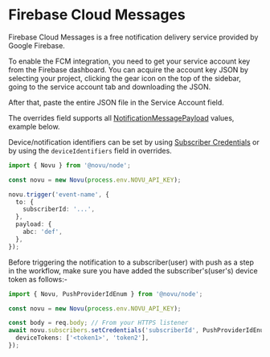 # Firebase Cloud Messages

Firebase Cloud Messages is a free notification delivery service provided by Google Firebase.

To enable the FCM integration, you need to get your service account key from the Firebase dashboard. You can acquire the account key JSON by selecting your project, clicking the gear icon on the top of the sidebar, going to the service account tab and downloading the JSON.

After that, paste the entire JSON file in the Service Account field.

The overrides field supports all [NotificationMessagePayload](https://firebase.google.com/docs/reference/admin/node/firebase-admin.messaging.notificationmessagepayload.md#notificationmessagepayload_interface) values, example below.

Device/notification identifiers can be set by using [Subscriber Credentials](/platform/subscribers#updating-subscriber-credentials) or by using the `deviceIdentifiers` field in overrides.

<Tabs>
  <TabItem value="nodejs" label="Node.js" default>

```ts
import { Novu } from '@novu/node';

const novu = new Novu(process.env.NOVU_API_KEY);

novu.trigger('event-name', {
  to: {
    subscriberId: '...',
  },
  payload: {
    abc: 'def',
  },
});
```

  </TabItem>
</Tabs>

Before triggering the notification to a subscriber(user) with push as a step in the workflow, make sure you have added the subscriber's(user's) device token as follows:-

```typescript
import { Novu, PushProviderIdEnum } from '@novu/node';

const novu = new Novu(process.env.NOVU_API_KEY);

const body = req.body; // From your HTTPS listener
await novu.subscribers.setCredentials('subscriberId', PushProviderIdEnum.FCM, {
  deviceTokens: ['<token1>', 'token2'],
});
```
